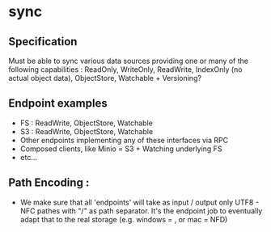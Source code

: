 # sync

## Specification

Must be able to sync various data sources providing one or many of the following capabilities : ReadOnly, WriteOnly, ReadWrite, IndexOnly (no actual object data), ObjectStore, Watchable + Versioning? 

## Endpoint examples

 - FS : ReadWrite, ObjectStore, Watchable
 - S3 : ReadWrite, ObjectStore, Watchable
 - Other endpoints implementing any of these interfaces via RPC
 - Composed clients, like Minio = S3 + Watching underlying FS
 - etc...
 
## Path Encoding : 
 - We make sure that all 'endpoints' will take as input / output only UTF8 - NFC pathes with "/" as path separator. It's the endpoint job to eventually adapt that to the real storage (e.g. windows = \, or mac = NFD)
